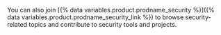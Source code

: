 You can also join [{% data variables.product.prodname_security %}]({% data variables.product.prodname_security_link %}) to browse security-related topics and contribute to security tools and projects. 
